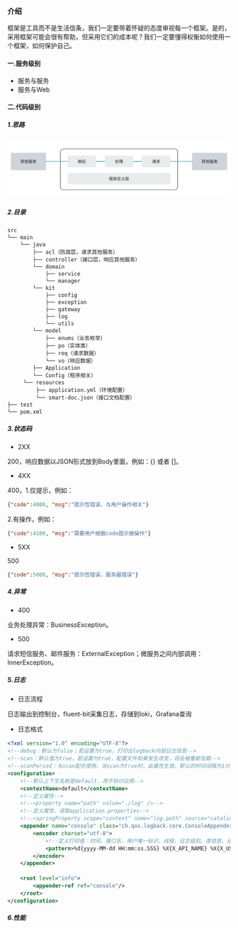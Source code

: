 ### 介绍

框架是工具而不是生活信条，我们一定要带着怀疑的态度审视每一个框架。是的，采用框架可能会很有帮助，但采用它们的成本呢？我们一定要懂得权衡如何使用一个框架，如何保护自己。


#### 一.服务级别
* 服务与服务
* 服务与Web


#### 二.代码级别
##### 1.思路
![](../img/dir_model.jpg ':size=706x181')


##### 2.目录

```text
src
└── main
    └── java
        ├── acl（防腐层，请求其他服务）
        ├── controller（接口层，响应其他服务）
        └── domain
            ├── service
            └── manager
        └── kit
            ├── config
            ├── exception
            ├── gateway
            ├── log
            └── utils
        └── model
            ├── enums（业务枚举）
            ├── po（实体类）
            ├── req（请求数据）
            └── vo（响应数据） 
        ├── Application
        └── Config（程序相关）
     └── resources
         ├── application.yml（环境配置）
         └── smart-doc.json（接口文档配置）
├── test
└── pom.xml
```

##### 3.状态码
* 2XX

200，响应数据以JSON形式放到Body里面，例如：{} 或者 []。

* 4XX

400，1.仅提示，例如：
```json
{"code":4000, "msg":"提示性错误，与用户操作相关"}
```
2.有操作，例如：
```json
{"code":4100, "msg":"需要用户根据code提示做操作"}
```

* 5XX

500
```json
{"code":5000, "msg":"提示性错误，服务器错误"}
```

##### 4.异常
* 400

业务处理异常：BusinessException。

* 500

请求短信服务、邮件服务：ExternalException；微服务之间内部调用：InnerException。

##### 5.日志
* 日志流程

日志输出到控制台，fluent-bit采集日志，存储到loki，Grafana查询

* 日志格式

```xml
<?xml version="1.0" encoding="UTF-8"?>
<!--debug：默认为false；若设置为true，打印出logback内部日志信息-->
<!--scan：默认值为true，若设置为true，配置文件如果发生改变，将会被重新加载-->
<!--scanPeriod：与scan配合使用，当scan为true时，此属性生效，默认的时间间隔为1分钟-->
<configuration>
    <!--默认上下文名称是default，用于标识应用-->
    <contextName>default</contextName>
    <!--定义属性-->
    <!--<property name="path" value="./log" />-->
    <!--定义属性，读取application.properties-->
    <!--<springProperty scope="context" name="log.path" source="catalina.base"/>-->
    <appender name="console" class="ch.qos.logback.core.ConsoleAppender">
        <encoder charset="utf-8">
            <!--定义打印值：时间，接口名，用户唯一标识，线程，日志级别，类信息，业务信息 -->
            <pattern>%d{yyyy-MM-dd HH:mm:ss.SSS} %X{X_API_NAME} %X{X_USER_ID} [%thread] %-5level %logger{50} - %msg%n</pattern>
        </encoder>
    </appender>

    <root level="info">
        <appender-ref ref="console"/>
    </root>
</configuration>
```


##### 6.性能




